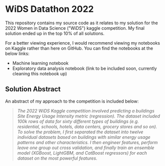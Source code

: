# WiDS Datathon 2022

This repository contains my source code as it relates to my solution for the 2022 Women in Data Science ("WiDS") kaggle competition.  My final solution ended up in the top 10% of all solutions.

For a better viewing experience, I would recommend viewing my notebooks on Kaggle rather than here on GitHub.  You can find the notebooks at the below links:

- Machine learning notebook
- Exploratory data analysis notebook (link to be included soon, currently cleaning this notebook up)

## Solution Abstract

An abstract of my approach to the competition is included below:

>  *The 2022 WiDS Kaggle competition involved predicting a buildings Site Energy Usage Intensity metric (regression).  The dataset included 100k rows of data for sixty different types of buildings (e.g. residential, schools, hotels, data centers, grocery stores and so on).  To solve the problem, I first separated the dataset into twelve individual datasets based on buildings with similar energy usage patterns and other characteristics. I then engineer features, perform leave one group out cross validation, and finally train an ensemble model (XGBoost, LightGBM, and CatBoost regressors) for each dataset on the most powerful features.*
